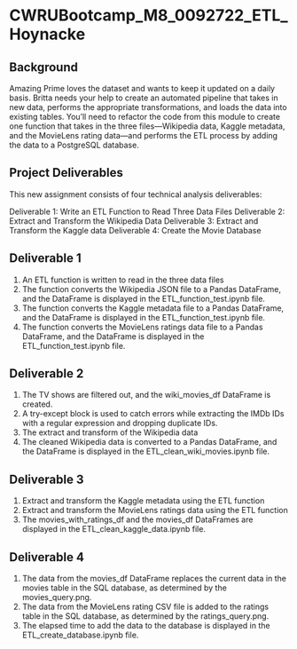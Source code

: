 # CWRUBootcamp_M8_0092722_ETL_Hoynacke

## Background 
Amazing Prime loves the dataset and wants to keep it updated on a daily basis. Britta needs your help to create an automated pipeline that takes in new data, performs the appropriate transformations, and loads the data into existing tables. You’ll need to refactor the code from this module to create one function that takes in the three files—Wikipedia data, Kaggle metadata, and the MovieLens rating data—and performs the ETL process by adding the data to a PostgreSQL database.

## Project Deliverables 
This new assignment consists of four technical analysis deliverables: 

Deliverable 1: Write an ETL Function to Read Three Data Files
Deliverable 2: Extract and Transform the Wikipedia Data
Deliverable 3: Extract and Transform the Kaggle data
Deliverable 4: Create the Movie Database

## Deliverable 1  

1. An ETL function is written to read in the three data files
2. The function converts the Wikipedia JSON file to a Pandas DataFrame, and the DataFrame is displayed in the ETL_function_test.ipynb file. 
3. The function converts the Kaggle metadata file to a Pandas DataFrame, and the DataFrame is displayed in the ETL_function_test.ipynb file.
4. The function converts the MovieLens ratings data file to a Pandas DataFrame, and the DataFrame is displayed in the ETL_function_test.ipynb file. 

## Deliverable 2 

1. The TV shows are filtered out, and the wiki_movies_df DataFrame is created.
2. A try-except block is used to catch errors while extracting the IMDb IDs with a regular expression and dropping duplicate IDs. 
3. The extract and transform of the Wikipedia data 
4. The cleaned Wikipedia data is converted to a Pandas DataFrame, and the DataFrame is displayed in the ETL_clean_wiki_movies.ipynb file. 

## Deliverable 3 

1. Extract and transform the Kaggle metadata using the ETL function 
2. Extract and transform the MovieLens ratings data using the ETL function 
3. The movies_with_ratings_df and the movies_df DataFrames are displayed in the ETL_clean_kaggle_data.ipynb file.

## Deliverable 4

1. The data from the movies_df DataFrame replaces the current data in the movies table in the SQL database, as determined by the movies_query.png. 
2. The data from the MovieLens rating CSV file is added to the ratings table in the SQL database, as determined by the ratings_query.png. 
3. The elapsed time to add the data to the database is displayed in the ETL_create_database.ipynb file. 

